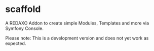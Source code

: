# scaffold

A REDAXO Addon to create simple Modules, Templates and more via Symfony Console.

Please note: This is a development version and does not yet work as expected.